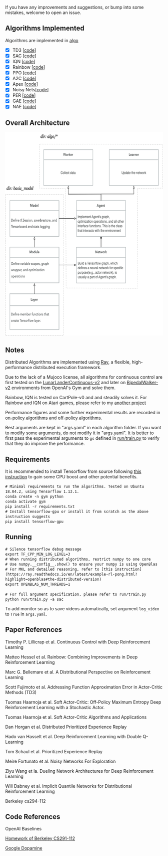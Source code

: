 If you have any improvements and suggestions, or bump into some mistakes, welcome to open an issue.

## Algorithms Implemented

Algorithms are implemented in [algo](https://github.com/xlnwel/model-free-algorithms/tree/master/algo)

- [x] TD3       [[code](https://github.com/xlnwel/model-free-algorithms/tree/master/algo/off_policy/td3)]
- [x] SAC       [[code](https://github.com/xlnwel/model-free-algorithms/tree/master/algo/off_policy/sac)]
- [x] IQN       [[code](https://github.com/xlnwel/model-free-algorithms/tree/master/algo/off_policy/rainbow_iqn)]
- [x] Rainbow   [[code](https://github.com/xlnwel/model-free-algorithms/tree/master/algo/off_policy/rainbow_iqn)]
- [x] PPO       [[code](https://github.com/xlnwel/model-free-algorithms/tree/master/algo/on_policy/ppo)]
- [x] A2C       [[code](https://github.com/xlnwel/model-free-algorithms/tree/master/algo/on_policy/a2c)]
- [x] Apex      [[code](https://github.com/xlnwel/model-free-algorithms/tree/master/algo/off_policy/apex)]
- [x] Noisy Nets[[code](https://github.com/xlnwel/model-free-algorithms/blob/b471f32c1ecc15632da097cf150bc8999a314aa9/basic_model/layer.py#L193)]
- [x] PER       [[code](https://github.com/xlnwel/model-free-algorithms/tree/master/algo/off_policy/replay)]
- [x] GAE       [[code](https://github.com/xlnwel/model-free-algorithms/tree/master/algo/on_policy/ppo)]
- [x] NAE       [[code](https://github.com/xlnwel/model-free-algorithms/tree/master/algo/on_policy/ppo)]

## Overall Architecture

<p align="center">
<img src="/results/Architecture.png" alt="Architectureg" height="650">
</p>

## Notes

Distributed Algorithms are implemented using [Ray](https://ray.readthedocs.io/en/latest/), a flexible, high-performance distributed execution framework.

Due to the lack of a Mujoco license, all algorithms for continuous control are first tested on the [LunarLanderContinuous-v2](https://gym.openai.com/envs/LunarLanderContinuous-v2) and later on [BipedalWalker-v2](https://gym.openai.com/envs/BipedalWalker-v2/) environments from OpenAI's Gym and solve them.

Rainbow, IQN is tested on CartPole-v0 and and steadily solves it. For Rainbow and IQN on Atari games, please refer to my [another project](https://github.com/xlnwel/atari_rl)

Performance figures and some further experimental results are recorded in [on-policy algorithms](https://github.com/xlnwel/model-free-algorithms/tree/master/algo/on_policy) and [off-policy algorithms](https://github.com/xlnwel/model-free-algorithms/tree/master/algo/off_policy).

Best arguments are kept in "args.yaml" in each algorithm folder. If you want to modify some arguments, do not modify it in "args.yaml". It is better to first pass the experimental arguments to `gs` defined in [run/train.py](https://github.com/xlnwel/model-free-algorithms/blob/master/run/train.py) to verify that they do improve the performance.

## Requirements

It is recommended to install Tensorflow from source following [this instruction](https://www.tensorflow.org/install/source) to gain some CPU boost and other potential benefits.

```shell
# Minimal requirements to run the algorithms. Tested on Ubuntu 18.04.2, using Tensorflow 1.13.1.
conda create -n gym python
conda activate gym
pip install -r requirements.txt
# Install tensorflow-gpu or install it from scratch as the above instruction suggests
pip install tensorflow-gpu
```

## Running

```shell
# Silence tensorflow debug message
export TF_CPP_MIN_LOG_LEVEL=3
# When running distributed algorithms, restrict numpy to one core
# Use numpy.__config__.show() to ensure your numpy is using OpenBlas
# For MKL and detailed reasoning, refer to [this instruction](https://ray.readthedocs.io/en/latest/example-rl-pong.html?highlight=openblas#the-distributed-version)
export OPENBLAS_NUM_THREADS=1

# For full argument specification, please refer to run/train.py
python run/train.py -a sac
```
To add monitor so as to save videos automatically, set argument `log_video` to `True` in `args.yaml`.

## Paper References

Timothy P. Lillicrap et al. Continuous Control with Deep Reinforcement Learning

Matteo Hessel et al. Rainbow: Combining Improvements in Deep Reinforcement Learning

Marc G. Bellemare et al. A Distributional Perspective on Reinforcement Learning

Scott Fujimoto et al. Addressing Function Approximation Error in Actor-Critic Methods (TD3)

Tuomas Haarnoja et al. Soft Actor-Critic: Off-Policy Maximum Entropy Deep Reinforcement Learning with a Stochastic Actor.

Tuomas Haarnoja et al. Soft Actor-Critic Algorithms and Applications

Dan Horgan et al. Distributed Prioritized Experience Replay 

Hado van Hasselt et al. Deep Reinforcement Learning with Double Q-Learning

Tom Schaul et al. Prioritized Experience Replay

Meire Fortunato et al. Noisy Networks For Exploration

Ziyu Wang et la. Dueling Network Architectures for Deep Reinforcement Learning

Will Dabney et al. Implicit Quantile Networks for Distributional Reinforcement Learning

Berkeley cs294-112

## Code References

OpenAI Baselines

[Homework of Berkeley CS291-112](http://rail.eecs.berkeley.edu/deeprlcourse/)

[Google Dopamine](https://github.com/google/dopamine)